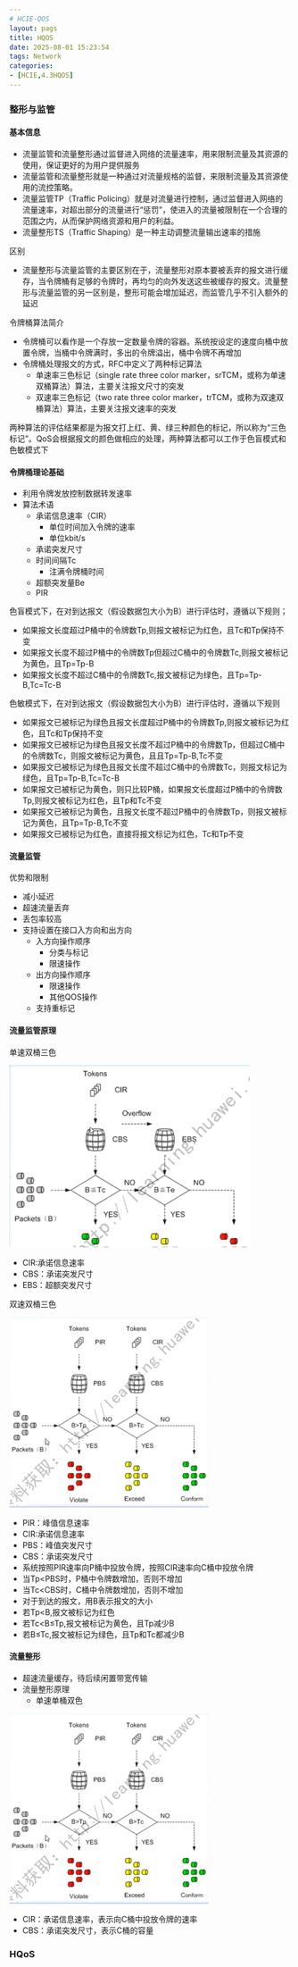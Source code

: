 ```yaml
---
# HCIE-QOS
layout: pags
title: HQOS
date: 2025-08-01 15:23:54
tags: Network
categories: 
- [HCIE,4.3HQOS]
---
```



### 整形与监管

#### 基本信息

- 流量监管和流量整形通过监督进入网络的流量速率，用来限制流量及其资源的使用，保证更好的为用户提供服务
- 流量监管和流量整形就是一种通过对流量规格的监督，来限制流量及其资源使用的流控策略。
- 流量监管TP（Traffic Policing）就是对流量进行控制，通过监督进入网络的流量速率，对超出部分的流量进行“惩罚”，使进入的流量被限制在一个合理的范围之内，从而保护网络资源和用户的利益。
- 流量整形TS（Traffic Shaping）是一种主动调整流量输出速率的措施

区别

- 流量整形与流量监管的主要区别在于，流量整形对原本要被丢弃的报文进行缓存，当令牌桶有足够的令牌时，再均匀的向外发送这些被缓存的报文。流量整形与流量监管的另一区别是，整形可能会增加延迟，而监管几乎不引入额外的延迟

令牌桶算法简介

- 令牌桶可以看作是一个存放一定数量令牌的容器。系统按设定的速度向桶中放置令牌，当桶中令牌满时，多出的令牌溢出，桶中令牌不再增加
- 令牌桶处理报文的方式，RFC中定义了两种标记算法
  - 单速率三色标记（single rate three color marker，srTCM，或称为单速双桶算法）算法，主要关注报文尺寸的突发
  - 双速率三色标记（two rate three color marker，trTCM，或称为双速双桶算法）算法，主要关注报文速率的突发

两种算法的评估结果都是为报文打上红、黄、绿三种颜色的标记，所以称为“三色标记”。QoS会根据报文的颜色做相应的处理，两种算法都可以工作于色盲模式和色敏模式下

#### 令牌桶理论基础

- 利用令牌发放控制数据转发速率
- 算法术语
  - 承诺信息速率（CIR）
    - 单位时间加入令牌的速率
    - 单位kbit/s
  - 承诺突发尺寸
  - 时间间隔Tc
    - 注满令牌桶时间
  - 超额突发量Be
  - PIR


色盲模式下，在对到达报文（假设数据包大小为B）进行评估时，遵循以下规则；
- 如果报文长度超过P桶中的令牌数Tp,则报文被标记为红色，且Tc和Tp保持不变
- 如果报文长度不超过P桶中的令牌数Tp但超过C桶中的令牌数Tc,则报文被标记为黄色，且Tp=Tp-B
- 如果报文长度不超过C桶中的令牌数Tc,报文被标记为绿色，且Tp=Tp-B,Tc=Tc-B

色敏模式下，在对到达报文（假设数据包大小为B）进行评估时，遵循以下规则
- 如果报文已被标记为绿色且报文长度超过P桶中的令牌数Tp,则报文被标记为红色，且Tc和Tp保持不变
- 如果报文已被标记为绿色且报文长度不超过P桶中的令牌数Tp，但超过C桶中的令牌数Tc，则报文被标记为黄色，且且Tp=Tp-B,Tc不变
- 如果报文已被标记为绿色且报文长度不超过C桶中的令牌数Tc，则报文标记为绿色，且Tp=Tp-B,Tc=Tc-B
- 如果报文已被标记为黄色，则只比较P桶，如果报文长度超过P桶中的令牌数Tp,则报文被标记为红色，且Tp和Tc不变
- 如果报文已被标记为黄色，且报文长度不超过P桶中的令牌数Tp，则报文被标记为黄色，且Tp=Tp-B,Tc不变
- 如果报文已被标记为红色，直接将报文标记为红色，Tc和Tp不变

#### 流量监管

优势和限制
- 减小延迟
- 超速流量丢弃
- 丢包率较高
- 支持设置在接口入方向和出方向
  - 入方向操作顺序
    - 分类与标记
    - 限速操作
  - 出方向操作顺序
    - 限速操作
    - 其他QOS操作
  - 支持重标记

#### 流量监管原理

单速双桶三色
    
![命令](../imgs/QOS/单速双桶三色.png)

- CIR:承诺信息速率
- CBS：承诺突发尺寸
- EBS：超额突发尺寸

双速双桶三色

![命令](../imgs/QOS/双速双桶三色.png)

- PIR：峰值信息速率
- CIR:承诺信息速率
- PBS：峰值突发尺寸
- CBS：承诺突发尺寸
- 系统按照PIR速率向P桶中投放令牌，按照CIR速率向C桶中投放令牌
- 当Tp<PBS时，P桶中令牌数增加，否则不增加
- 当Tc<CBS时，C桶中令牌数增加，否则不增加
- 对于到达的报文，用B表示报文的大小
- 若Tp<B,报文被标记为红色
- 若Tc<B≤Tp,报文被标记为黄色，且Tp减少B
- 若B≤Tc,报文被标记为绿色，且Tp和Tc都减少B

#### 流量整形

- 超速流量缓存，待后续闲置带宽传输
- 流量整形原理
  - 单速单桶双色

![命令](../imgs/QOS/双速双桶三色.png)

- CIR：承诺信息速率，表示向C桶中投放令牌的速率
- CBS：承诺突发尺寸，表示C桶的容量

### HQoS

